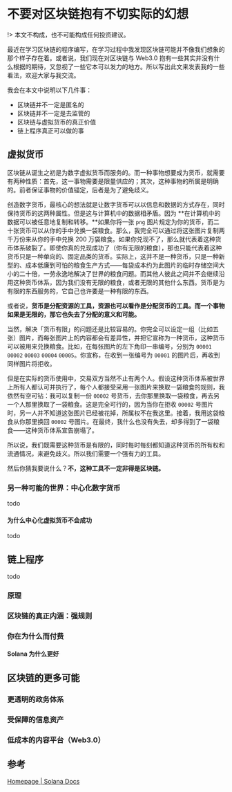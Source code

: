 # 不要对区块链抱有不切实际的幻想

!> 本文不构成，也不可能构成任何投资建议。

最近在学习区块链的程序编写，在学习过程中我发现区块链可能并不像我们想象的那个样子存在着。或者说，我们现在对区块链与 Web3.0 抱有一些其实并没有什么根据的期待，又忽视了一些它本可以发力的地方。所以写出此文来发表我的一些看法，欢迎大家与我交流。

我会在本文中说明以下几件事：

* 区块链并不一定是匿名的
* 区块链并不一定是去监管的
* 区块链与虚拟货币的真正价值
* 链上程序真正可以做的事

## 虚拟货币

区块链从诞生之初是为数字虚拟货币而服务的。而一种事物想要成为货币，就需要有两种性质：首先，这一事物需要是限量供应的；其次，这种事物的所属是明确的。前者保证事物的价值锚定，后者是为了避免歧义。

创造数字货币，最核心的想法就是让数字货币可以以信息和数据的方式存在，同时保持货币的这两种属性。但是这与计算机中的数据相矛盾。因为 **在计算机中的数据可以被任意地复制和转移。**如果你将一张 `png` 图片规定为你的货币，而二十张货币可以从你的手中兑换一袋粮食。那么，我完全可以通过将这张图片复制两千万份来从你的手中兑换 200 万袋粮食。如果你兑现不了，那么就代表着这种货币体系破裂了。即使你真的兑现成功了（你有无限的粮食），那也只能代表着这种货币只是一种单向的、固定品类的货币。实际上，这并不是一种货币，只是一种新型的、成本低廉到可怕的粮食生产方式——每袋成本约为此图片的临时存储空间大小的二十倍，一劳永逸地解决了世界的粮食问题。而其他人彼此之间并不会继续沿用这种货币体系，因为我们没有无限的粮食，或者无限的其他什么东西。货币是为有限的东西服务的，它自己也许要是一种有限的东西。

或者说，**货币是分配资源的工具，资源也可以看作是分配货币的工具。而一个事物如果是无限的，那它也失去了分配的意义和可能。**

当然，解决「货币有限」的问题还是比较容易的。你完全可以设定一组（比如五张）图片，而每张图片上的内容都会有差异性，并把它宣称为一种货币，这种货币可以被用来兑换粮食。比如，在每张图片的左下角印一串编号，分别为 `00001` `00002` `00003` `00004` `00005`。你宣称，在收到一张编号为 `00001` 的图片后，再收到同样图片将拒收。

但是在实际的货币使用中，交易双方当然不止有两个人。假设这种货币体系被世界上所有人都认可并执行了，每个人都接受采用一张图片来换取一袋粮食的规则，我依然有空可钻：我可以复制一份 `00002` 号货币，去你那里换取一袋粮食，再去另一个人那里换取了一袋粮食。这是完全可行的，因为当你在拒收 `00002` 号图片时，另一人并不知道这张图片已经被花掉，所属权不在我这里。接着，我用这袋粮食从你那里换回 `00002` 号图片。在最终，我什么也没有失去，却多得到了一袋粮食——这种货币体系宣告崩塌了。

所以说，我们既需要这种货币是有限的，同时每时每刻都知道这种货币的所有权和流通情况，来避免歧义。所以我们需要一个强有力的工具。

然后你猜我要说什么？**不，这种工具不一定非得是区块链。**

### 另一种可能的世界：中心化数字货币

todo

#### 为什么中心化虚拟货币不会成功

todo

## 链上程序

todo

### 原理

### 区块链的真正内涵：强规则

### 你在为什么而付费

#### Solana 为什么更好

## 区块链的更多可能

### 更透明的政务体系

### 受保障的信息资产

### 低成本的内容平台（Web3.0）

## 参考

[Homepage | Solana Docs](https://docs.solana.com/)